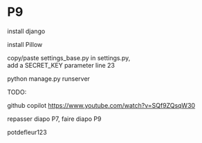 # P9
 
install django

install Pillow

copy/paste settings_base.py in settings.py, \
add a SECRET_KEY parameter line 23

python manage.py runserver


TODO:

github copilot
https://www.youtube.com/watch?v=SQf9ZQsqW30

repasser diapo P7, faire diapo P9

potdefleur123


